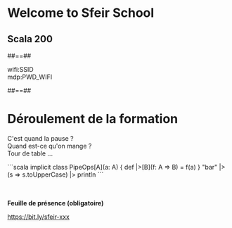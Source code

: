 <!-- .slide: class="first-slide" sfeir-level="2" sfeir-techno="xxx" -->

# **Welcome to Sfeir School**

## **Scala 200**

##==##

<!-- .slide: class="school-presentation" -->

<div class="wifi">
    <span class="key">wifi:</span><span>SSID</span><br>
    <span class="key">mdp:</span><span>PWD_WIFI</span>
</div>

##==##

# Déroulement de la formation

<p class="center">
C'est quand la pause ?<br>
Quand est-ce qu'on mange ?<br>
Tour de table ...
</p>

<div data-scalafiddle data-layout="h50">
```scala
implicit class PipeOps[A](a: A) {
def |>[B](f: A => B) = f(a)
}
"bar" |> (s => s.toUpperCase) |> println
```
</div>
<br><br>

**Feuille de présence (obligatoire)** <!-- .element: class="center" -->

https://bit.ly/sfeir-xxx <!-- .element: class="center" -->
